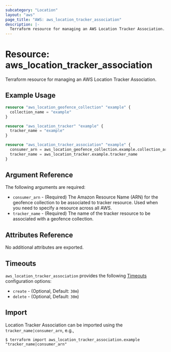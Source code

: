 ```yaml
---
subcategory: "Location"
layout: "aws"
page_title: "AWS: aws_location_tracker_association"
description: |-
  Terraform resource for managing an AWS Location Tracker Association.
---
```


# Resource: aws_location_tracker_association

Terraform resource for managing an AWS Location Tracker Association.

## Example Usage

```terraform
resource "aws_location_geofence_collection" "example" {
  collection_name = "example"
}

resource "aws_location_tracker" "example" {
  tracker_name = "example"
}

resource "aws_location_tracker_association" "example" {
  consumer_arn = aws_location_geofence_collection.example.collection_arn
  tracker_name = aws_location_tracker.example.tracker_name
}
```

## Argument Reference

The following arguments are required:

* `consumer_arn` - (Required) The Amazon Resource Name (ARN) for the geofence collection to be associated to tracker resource. Used when you need to specify a resource across all AWS.
* `tracker_name` - (Required) The name of the tracker resource to be associated with a geofence collection.

## Attributes Reference

No additional attributes are exported.

## Timeouts

`aws_location_tracker_association` provides the following [Timeouts](https://www.terraform.io/docs/configuration/blocks/resources/syntax.html#operation-timeouts) configuration options:

* `create` - (Optional, Default: `30m`)
* `delete` - (Optional, Default: `30m`)

## Import

Location Tracker Association can be imported using the `tracker_name|consumer_arn`, e.g.,

```
$ terraform import aws_location_tracker_association.example "tracker_name|consumer_arn"
```
